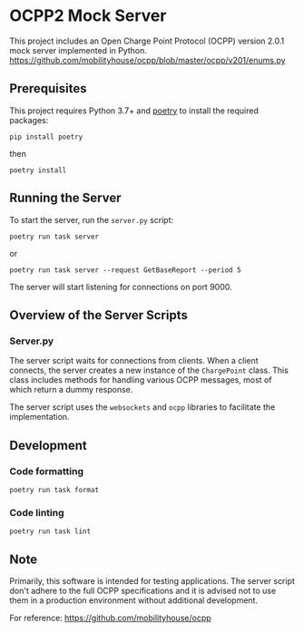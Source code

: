 # OCPP2 Mock Server

This project includes an Open Charge Point Protocol (OCPP) version 2.0.1 mock server implemented in Python.
https://github.com/mobilityhouse/ocpp/blob/master/ocpp/v201/enums.py

## Prerequisites

This project requires Python 3.7+ and [poetry](https://python-poetry.org/) to install the required packages:
```shell
pip install poetry
```
then

```shell
poetry install
```


## Running the Server

To start the server, run the `server.py` script:

```shell
poetry run task server
```
or

```shell
poetry run task server --request GetBaseReport --period 5
```
The server will start listening for connections on port 9000.

## Overview of the Server Scripts

### Server.py

The server script waits for connections from clients. When a client connects, the server creates a new instance of the `ChargePoint` class. This class includes methods for handling various OCPP messages, most of which return a dummy response.

The server script uses the `websockets` and `ocpp` libraries to facilitate the implementation.

## Development

### Code formatting

```shell
poetry run task format
```

### Code linting

```shell
poetry run task lint
```

## Note

Primarily, this software is intended for testing applications. The server script don't adhere to the full OCPP specifications and it is advised not to use them in a production environment without additional development.

For reference:
https://github.com/mobilityhouse/ocpp
